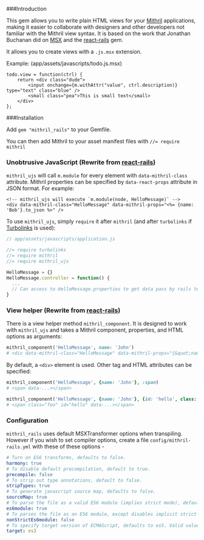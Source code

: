###Introduction

This gem allows you to write plain HTML views for your [Mithril](https://github.com/lhorie/mithril.js) applications, making it easier to collaborate with designers and other developers not familiar with the Mithril view syntax. It is based on the work that Jonathan Buchanan did on [MSX](https://github.com/insin/msx) and the [react-rails](https://github.com/reactjs/react-rails) gem.

It allows you to create views with a `.js.msx` extension.


Example: (app/assets/javascripts/todo.js.msx)
```
todo.view = function(ctrl) {
    return <div class="dude">
        <input onchange={m.withAttr("value", ctrl.description)} type="text" class="blue" />
        <small class="pea">This is small text</small>
    </div>
};
```

###Installation

Add `gem "mithril_rails"` to your Gemfile.

You can then add Mithril to your asset manifest files with `//= require mithril`

### Unobtrusive JavaScript (Rewrite from [react-rails](https://github.com/reactjs/react-rails))

`mithril_ujs` will call `m.module` for every element with `data-mithril-class` attribute.
Mithril properties can be specified by `data-react-props` attribute in JSON format. For example:

```erb
<!-- mithril_ujs will execute `m.module(node, HelloMessage)` -->
<div data-mithril-class="HelloMessage" data-mithril-props="<%= {name: 'Bob'}.to_json %>" />
```

To use `mithril_ujs`, simply `require` it after `mithril` (and after `turbolinks` if [Turbolinks](https://github.com/rails/turbolinks) is used):

```js
// app/assets/javascripts/application.js

//= require turbolinks
//= require mithril
//= require mithril_ujs
```

```js
HelloMessage = {}
HelloMessage.controller = function() {
  ...
  // Can access to HelloMessage.properties to get data pass by rails template
}
```

### View helper (Rewrite from [react-rails](https://github.com/reactjs/react-rails))

There is a view helper method `mithril_component`. It is designed to work with `mithril_ujs` and takes a Mithril component, properties, and HTML options as arguments:

```ruby
mithril_component('HelloMessage', name: 'John')
# <div data-mithril-class="HelloMessage" data-mithril-props="{&quot;name&quot;:&quot;John&quot;}"></div>
```

By default, a `<div>` element is used. Other tag and HTML attributes can be specified:

```ruby
mithril_component('HelloMessage', {name: 'John'}, :span)
# <span data-...></span>

mithril_component('HelloMessage', {name: 'John'}, {id: 'hello', class: 'foo', tag: :span})
# <span class="foo" id="hello" data-...></span>
```

### Configuration

`mithril_rails` uses default MSXTransformer options when transpiling. However if you wish to set compiler options, create a file `config/mithril-rails.yml` with these of these options -

```yml
# Turn on ES6 transforms, defaults to false.
harmony: true
# To disable default precompilation, default to true.
precompile: false
# To strip out type annotations, default to false.
stripTypes: true
# To generate javascript source map, defaults to false.
sourceMap: true
# To parse the file as a valid ES6 module (implies strict mode), defaults to false.
es6module: true
# To parses the file as an ES6 module, except disables implicit strict-mode.
nonStrictEs6module: false
# To specify target version of ECMAScript, defaults to es5. Valid values are es3 and es5. Use es3 for to support IE8.
target: es3
```
